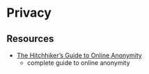 # Privacy

## Resources

- [The Hitchhiker’s Guide to Online Anonymity](https://anonymousplanet.org/guide.html)
  - complete guide to online anonymity
